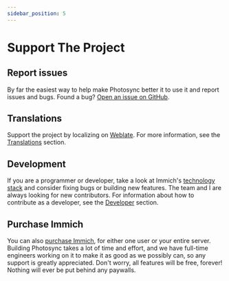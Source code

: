 ```yaml
---
sidebar_position: 5
---
```


# Support The Project

## Report issues

By far the easiest way to help make  Photosync  better it to use it and report issues and bugs. Found a bug? [Open an issue on GitHub][github-issue].

## Translations

Support the project by localizing on [Weblate](https://hosted.weblate.org/projects/immich/immich/). For more information, see the [Translations](/docs/developer/translations) section.

## Development

If you are a programmer or developer, take a look at Immich's [technology stack](/docs/developer/architecture.mdx) and consider fixing bugs or building new features. The team and I are always looking for new contributors. For information about how to contribute as a developer, see the [Developer](/docs/developer/architecture.mdx) section.

## Purchase Immich

You can also [purchase Immich](https://buy.immich.app), for either one user or your entire server. Building  Photosync  takes a lot of time and effort, and we have full-time engineers working on it to make it as good as we possibly can, so any support is greatly appreciated. Don't worry, all features will be free, forever! Nothing will ever be put behind any paywalls.

[github-issue]: https://github.com/wonderkidshihab/photo-backup/issues/new/choose
[github-langs]: https://github.com/wonderkidshihab/photo-backup/tree/main/mobile/assets/i18n

